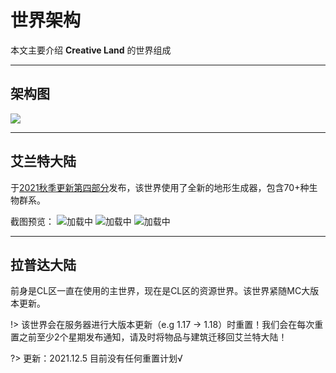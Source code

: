 # 世界架构

本文主要介绍 **Creative Land**  的世界组成

----------

## 架构图

![](https://assets-docs.usolia.net/docs.usolia.net/images/general/CLworld.png)

----------

## 艾兰特大陆

于[2021秋季更新第四部分](https://usolia.net/threads/175/)发布，该世界使用了全新的地形生成器，包含70+种生物群系。

截图预览：
![加载中](https://i.loli.net/2021/10/17/Qgf7cy4whxCvTVq.png)
![加载中](https://i.loli.net/2021/10/17/NATmrbOqxFuyk7e.png)
![加载中](https://i.loli.net/2021/10/17/2zT3VC4qv68HQfb.png)

----------

## 拉普达大陆

前身是CL区一直在使用的主世界，现在是CL区的资源世界。该世界紧随MC大版本更新。

!> 该世界会在服务器进行大版本更新（e.g 1.17 -> 1.18）时重置！我们会在每次重置之前至少2个星期发布通知，请及时将物品与建筑迁移回艾兰特大陆！

?> 更新：2021.12.5 目前没有任何重置计划√
